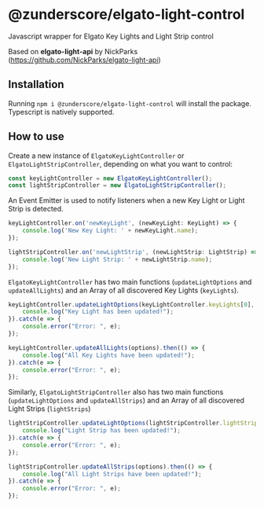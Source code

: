 # @zunderscore/elgato-light-control
Javascript wrapper for Elgato Key Lights and Light Strip control

Based on **elgato-light-api** by NickParks (https://github.com/NickParks/elgato-light-api)

## Installation

Running `npm i @zunderscore/elgato-light-control` will install the package. Typescript is natively supported.

## How to use

Create a new instance of `ElgatoKeyLightController` or `ElgatoLightStripController`, depending on what you want to control:

```Javascript
const keyLightController = new ElgatoKeyLightController();
const lightStripController = new ElgatoLightStripController();
```

An Event Emitter is used to notify listeners when a new Key Light or Light Strip is detected.

```Javascript
keyLightController.on('newKeyLight', (newKeyLight: KeyLight) => {
    console.log('New Key Light: ' + newKeyLight.name);
});

lightStripController.on('newLightStrip', (newLightStrip: LightStrip) => {
    console.log('New Light Strip: ' + newLightStrip.name);
});
```

`ElgatoKeyLightController` has two main functions (`updateLightOptions` and `updateAllLights`) and an Array of all discovered Key Lights (`keyLights`).

```Javascript
keyLightController.updateLightOptions(keyLightController.keyLights[0], options).then(() => {
    console.log("Key Light has been updated!");
}).catch(e => {
    console.error("Error: ", e);
});

keyLightController.updateAllLights(options).then(() => {
    console.log("All Key Lights have been updated!");
}).catch(e => {
    console.error("Error: ", e);
});
```

Similarly, `ElgatoLightStripController` also has two main functions (`updateLightOptions` and `updateAllStrips`) and an Array of all discovered Light Strips (`lightStrips`)

```Javascript
lightStripController.updateLightOptions(lightStripController.lightStrips[0], options).then(() => {
    console.log("Light Strip has been updated!");
}).catch(e => {
    console.error("Error: ", e);
});

lightStripController.updateAllStrips(options).then(() => {
    console.log("All Light Strips have been updated!");
}).catch(e => {
    console.error("Error: ", e);
});
```